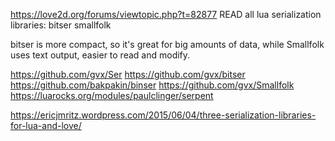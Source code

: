 https://love2d.org/forums/viewtopic.php?t=82877 READ
all lua serialization libraries:
bitser smallfolk

bitser is more compact, so it's great for big amounts of data, while Smallfolk uses text output, easier to read and modify.


https://github.com/gvx/Ser
https://github.com/gvx/bitser
https://github.com/bakpakin/binser
https://github.com/gvx/Smallfolk
https://luarocks.org/modules/paulclinger/serpent


https://ericjmritz.wordpress.com/2015/06/04/three-serialization-libraries-for-lua-and-love/